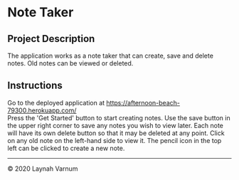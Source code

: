# Note Taker

## Project Description
The application works as a note taker that can create, save and delete notes. Old notes can be viewed or deleted. 

## Instructions  
Go to the deployed application at https://afternoon-beach-79300.herokuapp.com/  
Press the 'Get Started' button to start creating notes. Use the save button in the upper right corner to save any notes you wish to view later. Each note will have its own delete button so that it may be deleted at any point. Click on any old note on the left-hand side to view it. The pencil icon in the top left can be clicked to create a new note.

- - -
© 2020 Laynah Varnum
